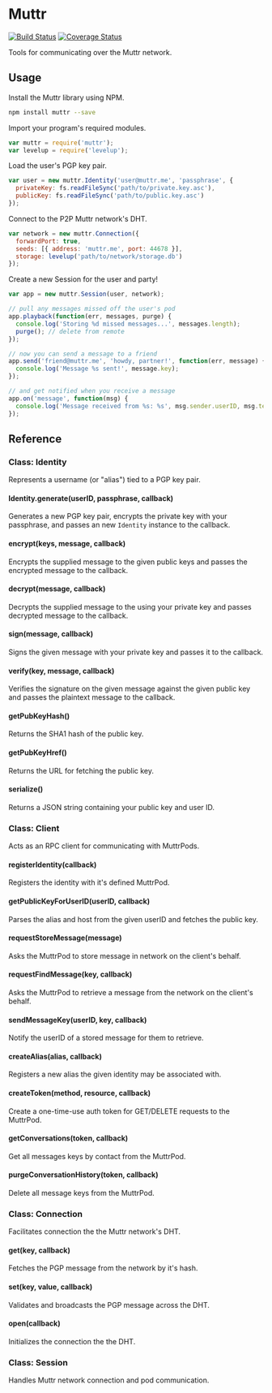 Muttr
========

[![Build Status](https://travis-ci.org/muttr/libmuttr.svg)](https://travis-ci.org/muttr/libmuttr)
[![Coverage Status](https://coveralls.io/repos/muttr/libmuttr/badge.svg)](https://coveralls.io/r/muttr/libmuttr)

Tools for communicating over the Muttr network.

## Usage

Install the Muttr library using NPM.

```bash
npm install muttr --save
```

Import your program's required modules.

```js
var muttr = require('muttr');
var levelup = require('levelup');
```

Load the user's PGP key pair.

```js
var user = new muttr.Identity('user@muttr.me', 'passphrase', {
  privateKey: fs.readFileSync('path/to/private.key.asc'),
  publicKey: fs.readFileSync('path/to/public.key.asc')
});
```

Connect to the P2P Muttr network's DHT.

```js
var network = new muttr.Connection({
  forwardPort: true,
  seeds: [{ address: 'muttr.me', port: 44678 }],
  storage: levelup('path/to/network/storage.db')
});
```

Create a new Session for the user and party!

```js
var app = new muttr.Session(user, network);

// pull any messages missed off the user's pod
app.playback(function(err, messages, purge) {
  console.log('Storing %d missed messages...', messages.length);
  purge(); // delete from remote
});

// now you can send a message to a friend
app.send('friend@muttr.me', 'howdy, partner!', function(err, message) {
  console.log('Message %s sent!', message.key);
});

// and get notified when you receive a message
app.on('message', function(msg) {
  console.log('Message received from %s: %s', msg.sender.userID, msg.text);
});
```

## Reference

### Class: Identity

Represents a username (or "alias") tied to a PGP key pair.

#### Identity.generate(userID, passphrase, callback)

Generates a new PGP key pair, encrypts the private key with your passphrase, and
passes an new `Identity` instance to the callback.

#### encrypt(keys, message, callback)

Encrypts the supplied message to the given public keys and passes the encrypted
message to the callback.

#### decrypt(message, callback)

Decrypts the supplied message to the using your private key and passes decrypted
message to the callback.

#### sign(message, callback)

Signs the given message with your private key and passes it to the callback.

#### verify(key, message, callback)

Verifies the signature on the given message against the given public key and
passes the plaintext message to the callback.

#### getPubKeyHash()

Returns the SHA1 hash of the public key.

#### getPubKeyHref()

Returns the URL for fetching the public key.

#### serialize()

Returns a JSON string containing your public key and user ID.

### Class: Client

Acts as an RPC client for communicating with MuttrPods.

#### registerIdentity(callback)

Registers the identity with it's defined MuttrPod.

#### getPublicKeyForUserID(userID, callback)

Parses the alias and host from the given userID and fetches the public key.

#### requestStoreMessage(message)

Asks the MuttrPod to store message in network on the client's behalf.

#### requestFindMessage(key, callback)

Asks the MuttrPod to retrieve a message from the network on the client's behalf.

#### sendMessageKey(userID, key, callback)

Notify the userID of a stored message for them to retrieve.

#### createAlias(alias, callback)

Registers a new alias the given identity may be associated with.

#### createToken(method, resource, callback)

Create a one-time-use auth token for GET/DELETE requests to the MuttrPod.

#### getConversations(token, callback)

Get all messages keys by contact from the MuttrPod.

#### purgeConversationHistory(token, callback)

Delete all message keys from the MuttrPod.

### Class: Connection

Facilitates connection the the Muttr network's DHT.

#### get(key, callback)

Fetches the PGP message from the network by it's hash.

#### set(key, value, callback)

Validates and broadcasts the PGP message across the DHT.

#### open(callback)

Initializes the connection the the DHT.

### Class: Session

Handles Muttr network connection and pod communication.

